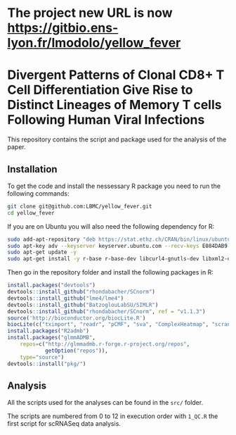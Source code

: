 # The project new URL is now https://gitbio.ens-lyon.fr/lmodolo/yellow_fever

# Divergent Patterns of Clonal CD8+ T Cell Differentiation Give Rise to Distinct Lineages of Memory T cells Following Human Viral Infections

This repository contains the script and package used for the analysis of the paper.

## Installation

To get the code and install the nessessary R package you need to run the following commands:

```sh
git clone git@github.com:LBMC/yellow_fever.git
cd yellow_fever
```

If you are on Ubuntu you will also need the following dependency for R:

```sh
sudo add-apt-repository "deb https://stat.ethz.ch/CRAN/bin/linux/ubuntu xenial/"
sudo apt-key adv --keyserver keyserver.ubuntu.com --recv-keys E084DAB9
sudo apt-get update -y
sudo apt-get install -y r-base r-base-dev libcurl4-gnutls-dev libxml2-dev libssl-dev
```

Then go in the repository folder and install the following packages in R:

```R
install.packages("devtools")
devtools::install_github("rhondabacher/SCnorm")
devtools::install_github("lme4/lme4")
devtools::install_github("BatzoglouLabSU/SIMLR")
devtools::install_github("rhondabacher/SCnorm", ref = "v1.1.3")
source('http://bioconductor.org/biocLite.R')
biocLite(c("tximport", "readr", "pCMF", "sva", "ComplexHeatmap", "scran"))
install.packages("R2admb")
install.packages("glmmADMB", 
    repos=c("http://glmmadmb.r-forge.r-project.org/repos",
            getOption("repos")),
    type="source")
devtools::install("pkg/")
```

## Analysis

All the scripts used for the analyses can be found in the `src/` folder.

The scripts are numbered from 0 to 12 in execution order with `1_QC.R` the first script for scRNASeq data analysis.
